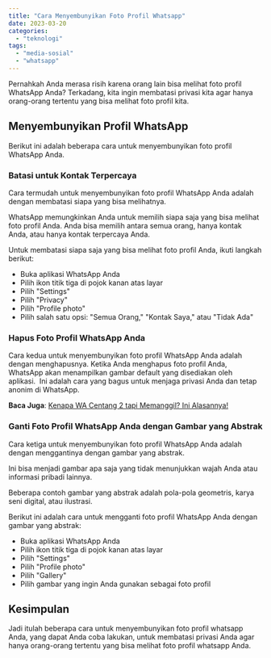 ```yaml
---
title: "Cara Menyembunyikan Foto Profil Whatsapp"
date: 2023-03-20
categories: 
  - "teknologi"
tags: 
  - "media-sosial"
  - "whatsapp"
---
```


Pernahkah Anda merasa risih karena orang lain bisa melihat foto profil WhatsApp Anda? Terkadang, kita ingin membatasi privasi kita agar hanya orang-orang tertentu yang bisa melihat foto profil kita.

## Menyembunyikan Profil WhatsApp

Berikut ini adalah beberapa cara untuk menyembunyikan foto profil WhatsApp Anda.

### Batasi untuk Kontak Terpercaya

Cara termudah untuk menyembunyikan foto profil WhatsApp Anda adalah dengan membatasi siapa yang bisa melihatnya.

WhatsApp memungkinkan Anda untuk memilih siapa saja yang bisa melihat foto profil Anda. Anda bisa memilih antara semua orang, hanya kontak Anda, atau hanya kontak terpercaya Anda.

Untuk membatasi siapa saja yang bisa melihat foto profil Anda, ikuti langkah berikut:

- Buka aplikasi WhatsApp Anda
- Pilih ikon titik tiga di pojok kanan atas layar
- Pilih "Settings"
- Pilih "Privacy"
- Pilih "Profile photo"
- Pilih salah satu opsi: "Semua Orang," "Kontak Saya," atau "Tidak Ada"

### Hapus Foto Profil WhatsApp Anda

Cara kedua untuk menyembunyikan foto profil WhatsApp Anda adalah dengan menghapusnya. Ketika Anda menghapus foto profil Anda, WhatsApp akan menampilkan gambar default yang disediakan oleh aplikasi.  Ini adalah cara yang bagus untuk menjaga privasi Anda dan tetap anonim di WhatsApp.

**Baca Juga**: [Kenapa WA Centang 2 tapi Memanggil? Ini Alasannya!](https://ajiekusumadhany.com/wa-centang-2-tapi-memanggil/)

### Ganti Foto Profil WhatsApp Anda dengan Gambar yang Abstrak

Cara ketiga untuk menyembunyikan foto profil WhatsApp Anda adalah dengan menggantinya dengan gambar yang abstrak.

Ini bisa menjadi gambar apa saja yang tidak menunjukkan wajah Anda atau informasi pribadi lainnya.

Beberapa contoh gambar yang abstrak adalah pola-pola geometris, karya seni digital, atau ilustrasi.

Berikut ini adalah cara untuk mengganti foto profil WhatsApp Anda dengan gambar yang abstrak:

- Buka aplikasi WhatsApp Anda
- Pilih ikon titik tiga di pojok kanan atas layar
- Pilih "Settings"
- Pilih "Profile photo"
- Pilih "Gallery"
- Pilih gambar yang ingin Anda gunakan sebagai foto profil

## Kesimpulan

Jadi itulah beberapa cara untuk menyembunyikan foto profil whatsapp Anda, yang dapat Anda coba lakukan, untuk membatasi privasi Anda agar hanya orang-orang tertentu yang bisa melihat foto profil whatsapp Anda.
